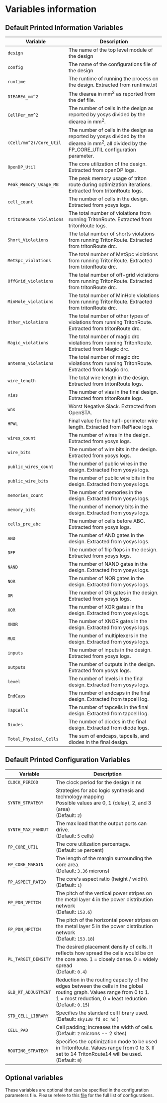 # Variables information

## Default Printed Information Variables
| Variable      | Description                                           |
|---------------|-------------------------------------------------------|
| `design`   | The name of the top level module of the design        |
| `config`   | The name of the configurations file of the design        |
| `runtime`   | The runtime of running the process on the design. Extracted from runtime.txt       |
| `DIEAREA_mm^2`   | The diearea in mm<sup>2</sup> as reported from the def file.        |
| `CellPer_mm^2`   | The number of cells in the design as reported by yosys divided by the diearea in mm<sup>2</sup>.      |
| `(Cell/mm^2)/Core_Util`   | The number of cells in the design as reported by yosys divided by the diearea in mm<sup>2</sup>, all divided by the FP_CORE_UTIL configuration parameter.     |
| `OpenDP_Util`   | The core utilization of the design. Extracted from openDP logs.        |
| `Peak_Memory_Usage_MB`   | The peak memory usage of triton route during optimization iterations. Extracted from tritonRoute logs.        |
| `cell_count`   | The number of cells in the design. Extracted from yosys logs.        |
| `tritonRoute_Violations`   | The total number of violations from running TritonRoute. Extracted from tritonRoute logs.        |
| `Short_Violations`   | The total number of shorts violations from running TritonRoute. Extracted from tritonRoute drc.        |
| `MetSpc_violations`   | The total number of MetSpc violations from running TritonRoute. Extracted from tritonRoute drc.        |
| `OffGrid_violations`   | The total number of off-grid violations from running TritonRoute. Extracted from tritonRoute drc.        |
| `MinHole_violations`   | The total number of MinHole violations from running TritonRoute. Extracted from tritonRoute drc.        |
| `Other_violations`   | The total number of other types of violations from running TritonRoute. Extracted from tritonRoute drc.        |
| `Magic_violations`   | The total number of magic drc violations from running TritonRoute. Extracted from Magic drc.        |
| `antenna_violations`   | The total number of magic drc violations from running TritonRoute. Extracted from Magic drc.        |
| `wire_length`   | The total wire length in the design. Extracted from tritonRoute logs.        |
| `vias`   | The number of vias in the final design. Extracted from tritonRoute logs.        |
| `wns`   | Worst Negative Slack. Extracted from OpenSTA.        |
| `HPWL`   | Final value for the half-perimeter wire length. Extracted from RePlace logs.       |
| `wires_count`   | The number of wires in the design. Extracted from yosys logs.        |
| `wire_bits`   | The number of wire bits in the design. Extracted from yosys logs.        |
| `public_wires_count`   | The number of public wires in the design. Extracted from yosys logs.        |
| `public_wire_bits`   | The number of public wire bits in the design. Extracted from yosys logs.        |
| `memories_count`   | The number of memories in the design. Extracted from yosys logs.        |
| `memory_bits`   | The number of memory bits in the design. Extracted from yosys logs.        |
| `cells_pre_abc`   | The number of cells before ABC. Extracted from yosys logs.        |
| `AND`   | The number of AND gates in the design. Extracted from yosys logs.        |
| `DFF`   | The number of flip flops in the design. Extracted from yosys logs.        |
| `NAND`   | The number of NAND gates in the design. Extracted from yosys logs.        |
| `NOR`   | The number of NOR gates in the design. Extracted from yosys logs.        |
| `OR`   | The number of OR gates in the design. Extracted from yosys logs.        |
| `XOR`   | The number of XOR gates in the design. Extracted from yosys logs.        |
| `XNOR`   | The number of XNOR gates in the design. Extracted from yosys logs.        |
| `MUX`   | The number of multiplexers in the design. Extracted from yosys logs.        |
| `inputs`   | The number of inputs in the design. Extracted from yosys logs.        |
| `outputs`   | The number of outputs in the design. Extracted from yosys logs.        |
| `level`   | The number of levels in the final design. Extracted from yosys logs.        |
| `EndCaps`   | The number of endcaps in the final design. Extracted from tapcell log.        |
| `TapCells`   | The number of tapcells in the final design. Extracted from tapcell log.        |
| `Diodes`   | The number of diodes in the final design. Extracted from diode logs.        |
| `Total_Physical_Cells`   | The sum of endcaps, tapcells, and diodes in the final design.        |


## Default Printed Configuration Variables

| Variable      | Description                                           |
|---------------|-------------------------------------------------------|
| `CLOCK_PERIOD`  | The clock period for the design in ns       |
| `SYNTH_STRATEGY` | Strategies for abc logic synthesis and technology mapping <br> Possible values are 0, 1 (delay), 2, and 3 (area)<br> (Default: `2`)|
| `SYNTH_MAX_FANOUT`  | The max load that the output ports can drive. <br> (Default: `5` cells) |
| `FP_CORE_UTIL`  | The core utilization percentage. <br> (Default: `50` percent)|
| `FP_CORE_MARGIN`  | The length of the margin surrounding the core area. <br> (Default: `3.36` microns)|
| `FP_ASPECT_RATIO`  | The core's aspect ratio (height / width). <br> (Default: `1`)|
| `FP_PDN_VPITCH`  | The pitch of the vertical power stripes on the metal layer 4 in the power distribution network <br> (Default: `153.6`) |
| `FP_PDN_HPITCH`  | The pitch of the horizontal power stripes on the metal layer 5 in the power distribution network <br> (Default: `153.18`) |
| `PL_TARGET_DENSITY` | The desired placement density of cells. It reflects how spread the cells would be on the core area. 1 = closely dense. 0 = widely spread <br> (Default: `0.4`)|
| `GLB_RT_ADJUSTMENT` | Reduction in the routing capacity of the edges between the cells in the global routing graph. Values range from 0 to 1. <br> 1 = most reduction, 0 = least reduction  <br> (Default: `0.15`)|
| `STD_CELL_LIBRARY` | Specifies the standard cell library used. <br> (Default: `sky130_fd_sc_hd` )|
| `CELL_PAD` | Cell padding; increases the width of cells. <br> (Default: `2` microns -- 2 sites)|
| `ROUTING_STRATEGY` | Specifies the optimization mode to be used in TritonRoute. Values range from 0 to 3. If set to 14 TritonRoute14 will be used. <br> (Default: `0`) |



## Optional variables

These variables are optional that can be specified in the configuration parameters file. Please refere to this [file](../configuration/README.md) for the full list of configurations.
